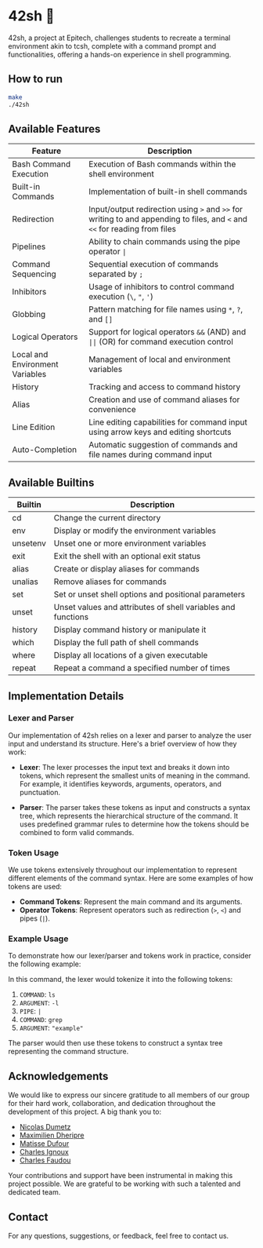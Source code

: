 # 42sh 🐧

42sh, a project at Epitech, challenges students to recreate a terminal environment akin to tcsh, complete with a command prompt and functionalities, offering a hands-on experience in shell programming.

## How to run
```bash
make
./42sh
```
## Available Features


| Feature                    | Description                                                                           |
|---------------------------|---------------------------------------------------------------------------------------|
| Bash Command Execution    | Execution of Bash commands within the shell environment                                |
| Built-in Commands         | Implementation of built-in shell commands                                               |
| Redirection               | Input/output redirection using `>` and `>>` for writing to and appending to files, and `<` and `<<` for reading from files |
| Pipelines                 | Ability to chain commands using the pipe operator `\|`                                   |
| Command Sequencing        | Sequential execution of commands separated by `;`                                       |
| Inhibitors                | Usage of inhibitors to control command execution (`\`, `"`, `'`)                        |
| Globbing                  | Pattern matching for file names using `*`, `?`, and `[]`                                |
| Logical Operators         | Support for logical operators `&&` (AND) and `\|\|` (OR) for command execution control    |
| Local and Environment Variables | Management of local and environment variables                                           |
| History                   | Tracking and access to command history                                                   |
| Alias                     | Creation and use of command aliases for convenience                                     |
| Line Edition              | Line editing capabilities for command input using arrow keys and editing shortcuts       |
| Auto-Completion           | Automatic suggestion of commands and file names during command input                     |


## Available Builtins

| Builtin                    | Description                                                                           |
|---------------------------|---------------------------------------------------------------------------------------|
| cd                        | Change the current directory                                                          |
| env                       | Display or modify the environment variables                                             |
| unsetenv                  | Unset one or more environment variables                                                 |
| exit                      | Exit the shell with an optional exit status                                             |
| alias                     | Create or display aliases for commands                                                  |
| unalias                   | Remove aliases for commands                                                            |
| set                       | Set or unset shell options and positional parameters                                     |
| unset                     | Unset values and attributes of shell variables and functions                             |
| history                   | Display command history or manipulate it                                                |
| which                     | Display the full path of shell commands                                                 |
| where                     | Display all locations of a given executable                                              |
| repeat                    | Repeat a command a specified number of times

## Implementation Details

### Lexer and Parser

Our implementation of 42sh relies on a lexer and parser to analyze the user input and understand its structure. Here's a brief overview of how they work:

- **Lexer**: The lexer processes the input text and breaks it down into tokens, which represent the smallest units of meaning in the command. For example, it identifies keywords, arguments, operators, and punctuation.
  
- **Parser**: The parser takes these tokens as input and constructs a syntax tree, which represents the hierarchical structure of the command. It uses predefined grammar rules to determine how the tokens should be combined to form valid commands.

### Token Usage

We use tokens extensively throughout our implementation to represent different elements of the command syntax. Here are some examples of how tokens are used:

- **Command Tokens**: Represent the main command and its arguments.
- **Operator Tokens**: Represent operators such as redirection (`>`, `<`) and pipes (`|`).

### Example Usage

To demonstrate how our lexer/parser and tokens work in practice, consider the following example:

In this command, the lexer would tokenize it into the following tokens:

1. `COMMAND`: `ls`
2. `ARGUMENT`: `-l`
3. `PIPE`: `|`
4. `COMMAND`: `grep`
5. `ARGUMENT`: `"example"`

The parser would then use these tokens to construct a syntax tree representing the command structure.

## Acknowledgements

We would like to express our sincere gratitude to all members of our group for their hard work, collaboration, and dedication throughout the development of this project. A big thank you to:

- [Nicolas Dumetz](https://github.com/NicoDumetz)
- [Maximilien Dheripre](mailto:maximilien.dheripre@gmail.com)
- [Matisse Dufour](mailto:matisse.dufour@outlook.fr)
- [Charles Ignoux](mailto:charles.ignoux@outlook.fr)
- [Charles Faudou](mailto:charles.faudou@outlook.fr)


Your contributions and support have been instrumental in making this project possible. We are grateful to be working with such a talented and dedicated team.

## Contact

For any questions, suggestions, or feedback, feel free to contact us.
